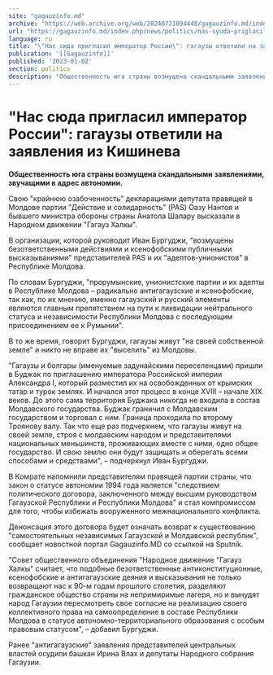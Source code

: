 ```yaml
---
site: "gagauzinfo.md"
archive: "https://web.archive.org/web/20240721094448/gagauzinfo.md/index.php/news/politics/nas-syuda-priglasil-imperator-rossii-gagauzi-otvetili-na-zayavleniya-iz-kishineva"
url: "https://gagauzinfo.md/index.php/news/politics/nas-syuda-priglasil-imperator-rossii-gagauzi-otvetili-na-zayavleniya-iz-kishineva"
language: ru
title: "\"Нас сюда пригласил император России\": гагаузы ответили на заявления из Кишинева"
publication: '[[Gagauzinfo]]'
published: '2023-01-02'
section: politics
description: "Общественность юга страны возмущена скандальными заявлениями, звучащими в адрес автономии."
---
```


# "Нас сюда пригласил император России": гагаузы ответили на заявления из Кишинева

**Общественность юга страны возмущена скандальными заявлениями, звучащими в адрес автономии.**

Свою "крайнюю озабоченность" декларациями депутата правящей в Молдове партии "Действие и солидарность" (PAS) Оазу Нантоя и бывшего министра обороны страны Анатола Шалару высказали в Народном движении "Гагауз Халкы".

В организации, которой руководит Иван Бургуджи, "возмущены безответственными действиями и ксенофобскими публичными высказываниями" представителей PAS и их "адептов-унионистов" в Республике Молдова.

По словам Бургуджи, "прорумынские, унионистские партии и их адепты в Республике Молдова – радикально антигагаузские и ксенофобские, так как, по их мнению, именно гагаузский и русский элементы являются главным препятствием на пути к ликвидации нейтрального статуса и независимости Республики Молдова с последующим присоединением ее к Румынии".

В то же время, говорит Бургуджи, гагаузы живут "на своей собственной земле" и никто не вправе их "выселить" из Молдовы.

"Гагаузы и болгары (именуемые задунайскими переселенцами) пришли в Буджак по приглашению императора Российской империи Александра I, который разместил их на освобожденных от крымских татар и турок землях. И начался этот процесс в конце XVIII – начале XIX веков. До этого сама территория Буджака никогда не входила в состав Молдавского государства. Буджак граничил с Молдавским государством и торговал с ним. Граница проходила по второму Троянову валу. Так что еще раз подчеркнем, что гагаузы живут на своей земле, строя с молдавским народом и представителями национальных меньшинств, проживающих вместе с ними, одно общее государство. И свою землю они будут защищать и оберегать всеми способами и средствами", – подчеркнул Иван Бургуджи.

В Комрате напомнили представителям правящей партии страны, что закон о статусе автономии 1994 года является "следствием политического договора, заключенного между высшим руководством Гагаузской Республики и Республики Молдова" и стал компромиссом для того, чтобы избежать вооруженного межнационального конфликта.

Денонсация этого договора будет означать возврат к существованию "самостоятельных независимых Гагаузской и Молдавской республик", сообщает новостной портал Gagauzinfo.MD со ссылкой на Sputnik.

"Совет общественного объединения "Народное движение "Гагауз Халкы" считает, что подобные безответственные антиконституционные, ксенофобские и антигагаузские деяния и высказывания не только возвращают нас к 90-м годам прошлого столетия, разделяют гражданское общество страны на непримиримые лагеря, но и вынудят народ Гагаузии пересмотреть свое согласие на реализацию своего коллективного права на самоопределение в составе Республики Молдова в статусе автономно-территориального образования с особым правовым статусом", – добавил Бургуджи.

Ранее "антигагаузские" заявления представителей центральных властей осудили башкан Ирина Влах и депутаты Народного собрания Гагаузии.